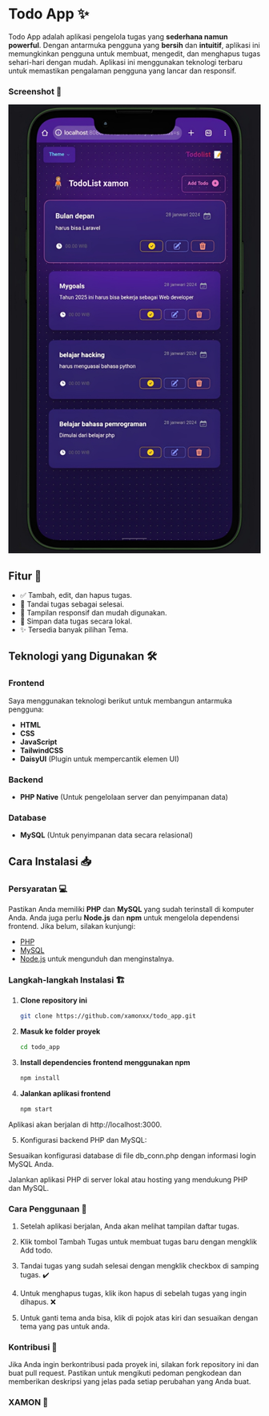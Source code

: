 # Todo App ✨

Todo App adalah aplikasi pengelola tugas yang **sederhana namun powerful**. Dengan antarmuka pengguna yang **bersih** dan **intuitif**, aplikasi ini memungkinkan pengguna untuk membuat, mengedit, dan menghapus tugas sehari-hari dengan mudah. Aplikasi ini menggunakan teknologi terbaru untuk memastikan pengalaman pengguna yang lancar dan responsif.

### Screenshot 📸
![Todo App Screenshot](./assets/img/demoApp.jpg)

## Fitur 🎯
- ✅ Tambah, edit, dan hapus tugas.
- 🎉 Tandai tugas sebagai selesai.
- 📱 Tampilan responsif dan mudah digunakan.
- 💾 Simpan data tugas secara lokal.
- ✨ Tersedia banyak pilihan Tema.

## Teknologi yang Digunakan 🛠️

### Frontend
Saya menggunakan teknologi berikut untuk membangun antarmuka pengguna:
- **HTML**
- **CSS**
- **JavaScript**
- **TailwindCSS**
- **DaisyUI** (Plugin untuk mempercantik elemen UI)

### Backend
- **PHP Native** (Untuk pengelolaan server dan penyimpanan data)

### Database
- **MySQL** (Untuk penyimpanan data secara relasional)

## Cara Instalasi 📥

### Persyaratan 💻
Pastikan Anda memiliki **PHP** dan **MySQL** yang sudah terinstall di komputer Anda. Anda juga perlu **Node.js** dan **npm** untuk mengelola dependensi frontend. Jika belum, silakan kunjungi:
- [PHP](https://www.php.net/)
- [MySQL](https://www.mysql.com/)
- [Node.js](https://nodejs.org/) untuk mengunduh dan menginstalnya.

### Langkah-langkah Instalasi 🏗️

1. **Clone repository ini**
   ```bash
   git clone https://github.com/xamonxx/todo_app.git

2. **Masuk ke folder proyek**
    ```bash
    cd todo_app
    
3. **Install dependencies frontend menggunakan npm**
    ```bash
    npm install

4. **Jalankan aplikasi frontend**
    ```bash
    npm start

Aplikasi akan berjalan di http://localhost:3000.


5. Konfigurasi backend PHP dan MySQL:

Sesuaikan konfigurasi database di file db_conn.php dengan informasi login MySQL Anda.

Jalankan aplikasi PHP di server lokal atau hosting yang mendukung PHP dan MySQL.

### Cara Penggunaan 📝

1. Setelah aplikasi berjalan, Anda akan melihat tampilan daftar tugas.


2. Klik tombol Tambah Tugas untuk membuat tugas baru dengan mengklik Add todo.


3. Tandai tugas yang sudah selesai dengan mengklik checkbox di samping tugas. ✔️


4. Untuk menghapus tugas, klik ikon hapus di sebelah tugas yang ingin dihapus. ❌


5. Untuk ganti tema anda bisa, klik di pojok atas kiri dan sesuaikan dengan tema yang pas untuk anda.





### Kontribusi 🤝

Jika Anda ingin berkontribusi pada proyek ini, silakan fork repository ini dan buat pull request. Pastikan untuk mengikuti pedoman pengkodean dan memberikan deskripsi yang jelas pada setiap perubahan yang Anda buat.

### XAMON 👾



